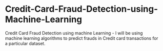 # Credit-Card-Fraud-Detection-using-Machine-Learning
Credit Card Fraud Detection using machine Learning - I will be using machine learning algorithms to predict frauds in Credit card transactions for a particular dataset.
